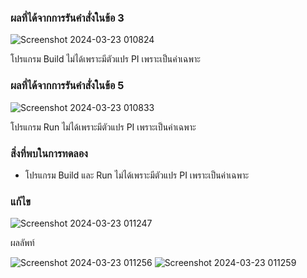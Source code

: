 ### ผลที่ได้จากการรันคำสั่งในข้อ 3

![Screenshot 2024-03-23 010824](https://github.com/KanyakornPuengmon/03376836-OOP-2566-Lab-06/assets/144195697/258769dc-214a-4eae-ba6f-9c7775d4ff41)

โปรแกรม Build ไม่ได้เพราะมีตัวแปร PI เพราะเป็นค่าเฉพาะ

### ผลที่ได้จากการรันคำสั่งในข้อ 5

![Screenshot 2024-03-23 010833](https://github.com/KanyakornPuengmon/03376836-OOP-2566-Lab-06/assets/144195697/75574439-9836-4f1b-a4e2-01af8e527ccf)

โปรแกรม Run ไม่ได้เพราะมีตัวแปร PI เพราะเป็นค่าเฉพาะ

### สิ่งที่พบในการทดลอง
- โปรแกรม Build และ Run ไม่ได้เพราะมีตัวแปร PI เพราะเป็นค่าเฉพาะ
### แก้ไข 
![Screenshot 2024-03-23 011247](https://github.com/KanyakornPuengmon/03376836-OOP-2566-Lab-06/assets/144195697/0cae8998-6d2f-49c1-81ec-5161a9823835)

ผลลัพท์

![Screenshot 2024-03-23 011256](https://github.com/KanyakornPuengmon/03376836-OOP-2566-Lab-06/assets/144195697/7da5fecc-e1c0-42bb-ba8b-ad43f1dfb35e)
![Screenshot 2024-03-23 011259](https://github.com/KanyakornPuengmon/03376836-OOP-2566-Lab-06/assets/144195697/13ba1d37-086a-43a8-bdf5-009c3da9a3e8)
